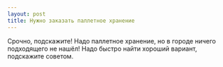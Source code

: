 ```yaml
---
layout: post 
title: Нужно заказать паллетное хранение 
--- 
```

Срочно, подскажите! Надо паллетное хранение, но в городе ничего подходящего не нашёл! Надо быстро найти хороший вариант, подскажите советом.